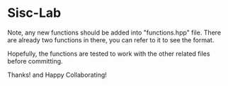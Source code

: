 # Sisc-Lab

Note, any new functions should be added into "functions.hpp" file. There are already two functions in there, you can refer to it to see the format.

Hopefully, the functions are tested to work with the other related files before committing.

Thanks! and Happy Collaborating!
